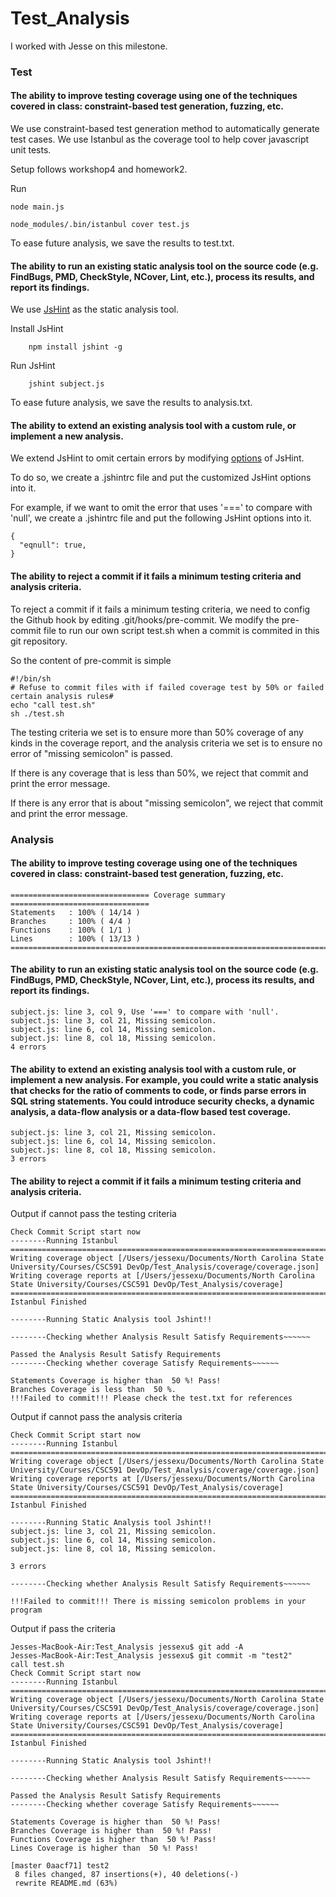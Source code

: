 # Test_Analysis

I worked with Jesse on this milestone.

### Test

#### The ability to improve testing coverage using one of the techniques covered in class: constraint-based test generation, fuzzing, etc.

We use constraint-based test generation method to automatically generate test cases. We use Istanbul as the coverage tool to help cover javascript unit tests.

Setup follows workshop4 and homework2.

Run

	node main.js

	node_modules/.bin/istanbul cover test.js

To ease future analysis, we save the results to test.txt.

#### The ability to run an existing static analysis tool on the source code (e.g. FindBugs, PMD, CheckStyle, NCover, Lint, etc.), process its results, and report its findings.

We use [JsHint](http://jshint.com/docs/) as the static analysis tool.

Install JsHint

        npm install jshint -g

Run JsHint

        jshint subject.js

To ease future analysis, we save the results to analysis.txt.

#### The ability to extend an existing analysis tool with a custom rule, or implement a new analysis.

We extend JsHint to omit certain errors by modifying [options](http://jshint.com/docs/options/) of JsHint.

To do so, we create a .jshintrc file and put the customized JsHint options into it.

For example, if we want to omit the error that uses '===' to compare with 'null', we create a .jshintrc file and put the following JsHint options into it.

	{
	  "eqnull": true,
	}

#### The ability to reject a commit if it fails a minimum testing criteria and analysis criteria.

To reject a commit if it fails a minimum testing criteria, we need to config the Github hook by editing .git/hooks/pre-commit. We modify the pre-commit file to run our own script test.sh when a commit is commited in this git repository.

So the content of pre-commit is simple

	#!/bin/sh
	# Refuse to commit files with if failed coverage test by 50% or failed certain analysis rules#
	echo "call test.sh"
	sh ./test.sh

The testing criteria we set is to ensure more than 50% coverage of any kinds in the coverage report, and the analysis criteria we set is to ensure no error of "missing semicolon" is passed.

If there is any coverage that is less than 50%, we reject that commit and print the error message. 

If there is any error that is about "missing semicolon", we reject that commit and print the error message.





### Analysis

#### The ability to improve testing coverage using one of the techniques covered in class: constraint-based test generation, fuzzing, etc.

	=============================== Coverage summary ===============================
	Statements   : 100% ( 14/14 )
	Branches     : 100% ( 4/4 )
	Functions    : 100% ( 1/1 )
	Lines        : 100% ( 13/13 )
	================================================================================

#### The ability to run an existing static analysis tool on the source code (e.g. FindBugs, PMD, CheckStyle, NCover, Lint, etc.), process its results, and report its findings.

	subject.js: line 3, col 9, Use '===' to compare with 'null'.
	subject.js: line 3, col 21, Missing semicolon.
	subject.js: line 6, col 14, Missing semicolon.
	subject.js: line 8, col 18, Missing semicolon.
	4 errors

#### The ability to extend an existing analysis tool with a custom rule, or implement a new analysis. For example, you could write a static analysis that checks for the ratio of comments to code, or finds parse errors in SQL string statements. You could introduce security checks, a dynamic analysis, a data-flow analysis or a data-flow based test coverage.

	subject.js: line 3, col 21, Missing semicolon.
	subject.js: line 6, col 14, Missing semicolon.
	subject.js: line 8, col 18, Missing semicolon.
	3 errors

#### The ability to reject a commit if it fails a minimum testing criteria and analysis criteria.

Output if cannot pass the testing criteria

	Check Commit Script start now
	--------Running Istanbul
	=============================================================================
	Writing coverage object [/Users/jessexu/Documents/North Carolina State University/Courses/CSC591 DevOp/Test_Analysis/coverage/coverage.json]
	Writing coverage reports at [/Users/jessexu/Documents/North Carolina State University/Courses/CSC591 DevOp/Test_Analysis/coverage]
	=============================================================================
	Istanbul Finished
	
	--------Running Static Analysis tool Jshint!!
	
	--------Checking whether Analysis Result Satisfy Requirements~~~~~~
	
	Passed the Analysis Result Satisfy Requirements 
	--------Checking whether coverage Satisfy Requirements~~~~~~
	
	Statements Coverage is higher than  50 %! Pass!
	Branches Coverage is less than  50 %.
	!!!Failed to commit!!! Please check the test.txt for references

Output if cannot pass the analysis criteria

	Check Commit Script start now
	--------Running Istanbul
	=============================================================================
	Writing coverage object [/Users/jessexu/Documents/North Carolina State University/Courses/CSC591 DevOp/Test_Analysis/coverage/coverage.json]
	Writing coverage reports at [/Users/jessexu/Documents/North Carolina State University/Courses/CSC591 DevOp/Test_Analysis/coverage]
	=============================================================================
	Istanbul Finished
	
	--------Running Static Analysis tool Jshint!!
	subject.js: line 3, col 21, Missing semicolon.
	subject.js: line 6, col 14, Missing semicolon.
	subject.js: line 8, col 18, Missing semicolon.
	
	3 errors
	
	--------Checking whether Analysis Result Satisfy Requirements~~~~~~
	
	!!!Failed to commit!!! There is missing semicolon problems in your program

Output if pass the criteria

	Jesses-MacBook-Air:Test_Analysis jessexu$ git add -A
	Jesses-MacBook-Air:Test_Analysis jessexu$ git commit -m "test2"
	call test.sh
	Check Commit Script start now
	--------Running Istanbul
	=============================================================================
	Writing coverage object [/Users/jessexu/Documents/North Carolina State University/Courses/CSC591 DevOp/Test_Analysis/coverage/coverage.json]
	Writing coverage reports at [/Users/jessexu/Documents/North Carolina State University/Courses/CSC591 DevOp/Test_Analysis/coverage]
	=============================================================================
	Istanbul Finished
	
	--------Running Static Analysis tool Jshint!!
	
	--------Checking whether Analysis Result Satisfy Requirements~~~~~~
	
	Passed the Analysis Result Satisfy Requirements 
	--------Checking whether coverage Satisfy Requirements~~~~~~
	
	Statements Coverage is higher than  50 %! Pass!
	Branches Coverage is higher than  50 %! Pass!
	Functions Coverage is higher than  50 %! Pass!
	Lines Coverage is higher than  50 %! Pass!
	
	[master 0aacf71] test2
	 8 files changed, 87 insertions(+), 40 deletions(-)
	 rewrite README.md (63%)
